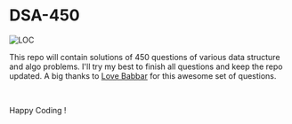 # DSA-450

<img src="https://sloc.xyz/github/ShashankSinha98/DSA-450" alt="LOC"/>

This repo will contain solutions of 450 questions of various data structure and algo problems. I'll try my best to finish all questions and keep the repo updated. 
A big thanks to [Love Babbar](https://www.youtube.com/channel/UCQHLxxBFrbfdrk1jF0moTpw) for this awesome set of questions.

<br />

Happy Coding !
